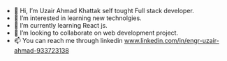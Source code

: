 - 👋 Hi, I’m Uzair Ahmad Khattak self tought Full stack developer.
- 👀 I’m interested in learning new technolgies.
- 🌱 I’m currently learning React js.
- 💞️ I’m looking to collaborate on web development project.
- 📫 You can reach me through linkedin www.linkedin.com/in/engr-uzair-ahmad-933723138

<!---
UzairAhmadKhattak/UzairAhmadKhattak is a ✨ special ✨ repository because its `README.md` (this file) appears on your GitHub profile.
You can click the Preview link to take a look at your changes.
--->
